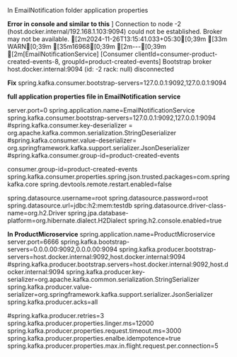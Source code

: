 In EmailNotification folder application properties

**Error in console and similar to this**
] Connection to node -2 (host.docker.internal/192.168.1.103:9094) could not be established. Broker may not be available.
[2m2024-11-26T13:15:41.033+05:30[0;39m [33m WARN[0;39m [35m16968[0;39m [2m---[0;39m [2m[EmailNotificationService]
[Consumer clientId=consumer-product-created-events-8, groupId=product-created-events] Bootstrap broker host.docker.internal:9094 (id: -2 rack: null) disconnected

**Fix**
spring.kafka.consumer.bootstrap-servers=127.0.0.1:9092,127.0.0.1:9094

**full application properties file in EmailNotification service**

server.port=0
spring.application.name=EmailNotificationService
spring.kafka.consumer.bootstrap-servers=127.0.0.1:9092,127.0.0.1:9094
#spring.kafka.consumer.key-deserializer = org.apache.kafka.common.serialization.StringDeserializer
#spring.kafka.consumer.value-deserializer= org.springframework.kafka.support.serializer.JsonDeserializer
#spring.kafka.consumer.group-id=product-created-events

consumer.group-id=product-created-events
spring.kafka.consumer.properties.spring.json.trusted.packages=com.springkafka.core
spring.devtools.remote.restart.enabled=false

spring.datasource.username=root
spring.datasource.password=root
spring.datasource.url=jdbc:h2:mem:testdb
spring.datasource.driver-class-name=org.h2.Driver
spring.jpa.database-platform=org.hibernate.dialect.H2Dialect
spring.h2.console.enabled=true

**In ProductMicroservice**
spring.application.name=ProductMicroservice
server.port=6666
spring.kafka.bootstrap-servers=0.0.0.00:9092,0.0.0.00:9094
spring.kafka.producer.bootstrap-servers=host.docker.internal:9092,host.docker.internal:9094
#spring.kafka.producer.bootstrap.servers=host.docker.internal:9092,host.docker.internal:9094
spring.kafka.producer.key-serializer=org.apache.kafka.common.serialization.StringSerializer
spring.kafka.producer.value-serializer=org.springframework.kafka.support.serializer.JsonSerializer
spring.kafka.producer.acks=all

#spring.kafka.producer.retries=3
spring.kafka.producer.properties.linger.ms=12000
spring.kafka.producer.properties.request.timeout.ms=3000
spring.kafka.producer.properties.enalbe.idempotence=true
spring.kafka.producer.properties.max.in.flight.request.per.connection=5

